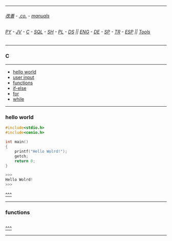 
---

###### [改善](https://github.com/ttltrk/0C/blob/master/README.MD) - [.co.](https://github.com/ttltrk/PRG/blob/master/CODING.MD) - [manuals](https://github.com/ttltrk/PRG/blob/master/MAN.MD)

###### [PY](https://github.com/ttltrk/PRG/blob/master/PY/DOC/PYF/PYF.MD) - [JV](https://github.com/ttltrk/PRG/blob/master/JAVA/JAVA.MD) - [C](https://github.com/ttltrk/PRG/blob/master/C/C.MD) - [SQL](https://github.com/ttltrk/DB/blob/master/SQL/DOC/OSM/OSQLM/SQLM/SQLM.MD) - [SH](https://github.com/ttltrk/ELSE/blob/master/M/UX/UX.MD) - [PL](https://github.com/ttltrk/PRG/blob/master/PERL/PL.MD) - [DS](https://github.com/ttltrk/ELSE/blob/master/DATA/DS/DS.MD) || [ENG](https://github.com/ttltrk/ELSE/blob/master/LAN/ENG/LE.MD) - [DE](https://github.com/ttltrk/ELSE/blob/master/LAN/GER/DUO_GER.MD) - [SP](https://github.com/ttltrk/ELSE/blob/master/LAN/SP/SP.MD) - [TR](https://github.com/ttltrk/ELSE/blob/master/LAN/TR/TR.MD) - [ESP](https://github.com/ttltrk/ELSE/blob/master/LAN/ESP/ESP.MD) || [Tools](https://github.com/ttltrk/ELSE/blob/master/M/TOOLS/TOOLS.MD)

---

<h3 id='^'>C</h3>

---

* <a href='#hw'>hello world</a></br>
* <a href='#userinput'>user input</a></br>
* <a href='#functions'>functions</a></br>
* <a href='#ifelse'>if-else</a></br>
* <a href='#for'>for</a></br>
* <a href='#while'>while</a><br>

---

<h3 id='hw'>hello world</h3>

```c
#include<stdio.h>
#include<conio.h>

int main()
{
	printf("Hello Wolrd!");
	getch;
	return 0;
}

>>>
Hello Wolrd!
>>>
```

<a href='#^'>^^^</a>

---

<h3 id='functions'>functions</h3>

```c

```

<a href='#^'>^^^</a>

---

